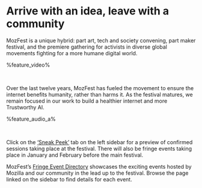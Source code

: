 <!-- This is the Plaza page when the visitor is signed in -->

# Arrive with an idea, leave with a community

MozFest is a unique hybrid: part art, tech and society convening, part maker festival, and the premiere gathering for activists in diverse global movements fighting for a more humane digital world.

%feature_video%

<br />

Over the last twelve years, MozFest has fueled the movement to ensure the internet benefits humanity, rather than harms it. As the festival matures, we remain focused in our work to build a healthier internet and more Trustworthy AI.

%feature_audio_a%

<br />

Click on the [‘Sneak Peek’](/sneak-peek) tab on the left sidebar for a preview of confirmed sessions taking place at the festival. There will also be fringe events taking place in January and February before the main festival.

MozFest’s [Fringe Event Directory](/fringe) showcases the exciting events hosted by Mozilla and our community in the lead up to the festival. Browse the page linked on the sidebar to find details for each event.
